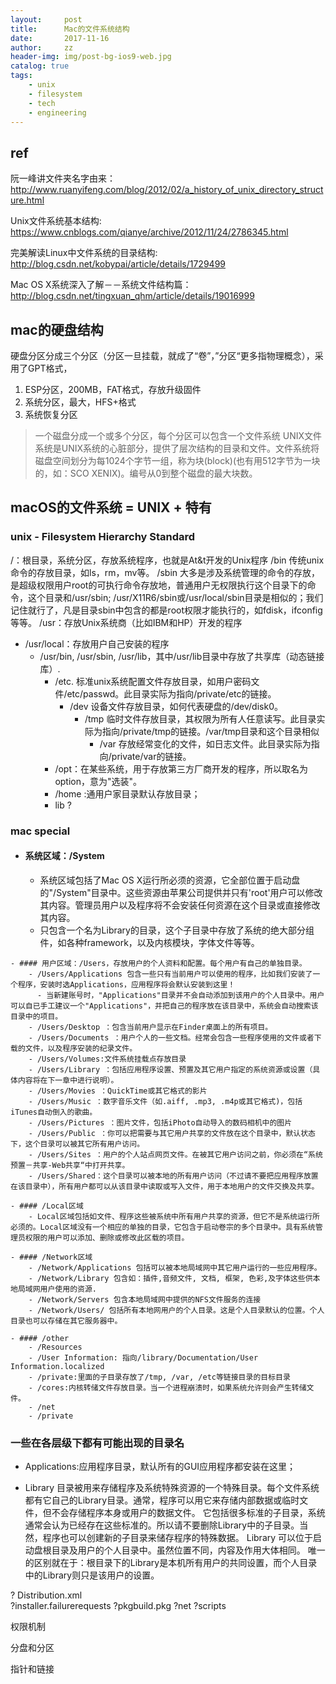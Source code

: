 ```yaml
---
layout:     post
title:      Mac的文件系统结构
date:       2017-11-16
author:     zz
header-img: img/post-bg-ios9-web.jpg
catalog: true
tags:
    - unix
    - filesystem 
    - tech
    - engineering 
---
```


## ref
阮一峰讲文件夹名字由来：http://www.ruanyifeng.com/blog/2012/02/a_history_of_unix_directory_structure.html

Unix文件系统基本结构: https://www.cnblogs.com/qianye/archive/2012/11/24/2786345.html

完美解读Linux中文件系统的目录结构: http://blog.csdn.net/kobypai/article/details/1729499

Mac OS X系统深入了解－－系统文件结构篇：http://blog.csdn.net/tingxuan_qhm/article/details/19016999


## mac的硬盘结构
硬盘分区分成三个分区（分区一旦挂载，就成了“卷”，”分区“更多指物理概念），采用了GPT格式，
1. ESP分区，200MB，FAT格式，存放升级固件
2. 系统分区，最大，HFS+格式
3. 系统恢复分区
> 一个磁盘分成一个或多个分区，每个分区可以包含一个文件系统
> UNIX文件系统是UNIX系统的心脏部分，提供了层次结构的目录和文件。文件系统将磁盘空间划分为每1024个字节一组，称为块(block)(也有用512字节为一块的，如：SCO XENIX)。编号从0到整个磁盘的最大块数。
 

## macOS的文件系统 = UNIX + 特有

### unix - Filesystem Hierarchy Standard
/：根目录，系统分区，存放系统程序，也就是At&t开发的Unix程序
/bin 传统unix命令的存放目录，如ls，rm，mv等。
/sbin 大多是涉及系统管理的命令的存放，是超级权限用户root的可执行命令存放地，普通用户无权限执行这个目录下的命令，这个目录和/usr/sbin; /usr/X11R6/sbin或/usr/local/sbin目录是相似的；我们记住就行了，凡是目录sbin中包含的都是root权限才能执行的，如fdisk，ifconfig等等。
/usr：存放Unix系统商（比如IBM和HP）开发的程序
- /usr/local：存放用户自己安装的程序
  - /usr/bin, /usr/sbin, /usr/lib，其中/usr/lib目录中存放了共享库（动态链接库）.
    - /etc. 标准unix系统配置文件存放目录，如用户密码文件/etc/passwd。此目录实际为指向/private/etc的链接。
      - /dev 设备文件存放目录，如何代表硬盘的/dev/disk0。
        - /tmp 临时文件存放目录，其权限为所有人任意读写。此目录实际为指向/private/tmp的链接。/var/tmp目录和这个目录相似
          - /var 存放经常变化的文件，如日志文件。此目录实际为指向/private/var的链接。
    - /opt：在某些系统，用于存放第三方厂商开发的程序，所以取名为option，意为"选装"。
    - /home :通用户家目录默认存放目录；
    - lib ?


### mac special
   -  #### 系统区域：/System
        - 系统区域包括了Mac OS X运行所必须的资源，它全部位置于启动盘的"/System"目录中。这些资源由苹果公司提供并只有'root'用户可以修改其内容。管理员用户以及程序将不会安装任何资源在这个目录或直接修改其内容。
        - 只包含一个名为Library的目录，这个子目录中存放了系统的绝大部分组件，如各种framework，以及内核模块，字体文件等等。

    - #### 用户区域：/Users，存放用户的个人资料和配置。每个用户有自己的单独目录。
        - /Users/Applications 包含一些只有当前用户可以使用的程序，比如我们安装了一个程序，安装时选Applications，应用程序将会默认安装到这里！
          - 当新建账号时，"Applications"目录并不会自动添加到该用户的个人目录中。用户可以自已手工建议一个"Applications"，并把自己的程序放在该目录中，系统会自动搜索该目录中的项目。 
        - /Users/Desktop ：包含当前用户显示在Finder桌面上的所有项目。 
        - /Users/Documents ：用户个人的一些文档。经常会包含一些程序使用的文件或者下载的文件，以及程序安装的纪录文件。 
        - /Users/Volumes:文件系统挂载点存放目录
        - /Users/Library ：包括应用程序设置、预置及其它用户指定的系统资源或设置（具体内容将在下一章中进行说明）。 
        - /Users/Movies ：QuickTime或其它格式的影片 
        - /Users/Music ：数字音乐文件（如.aiff, .mp3, .m4p或其它格式)，包括iTunes自动倒入的歌曲。 
        - /Users/Pictures ：图片文件，包括iPhoto自动导入的数码相机中的图片 
        - /Users/Public ：你可以把需要与其它用户共享的文件放在这个目录中，默认状态下，这个目录可以被其它所有用户访问。 
        - /Users/Sites ：用户的个人站点网页文件。在被其它用户访问之前，你必须在“系统预置－共享-Web共享“中打开共享。 
        - /Users/Shared：这个目录可以被本地的所有用户访问（不过请不要把应用程序放置在该目录中），所有用户都可以从该目录中读取或写入文件，用于本地用户的文件交换及共享。 
    
    - #### /Local区域
        - Local区域包括如文件、程序这些被系统中所有用户共享的资源，但它不是系统运行所必须的。Local区域没有一个相应的单独的目录，它包含于启动卷宗的多个目录中。具有系统管理员权限的用户可以添加、删除或修改此区载的项目。 
    
    - #### /Network区域
        - /Network/Applications 包括可以被本地局域网中其它用户运行的一些应用程序。 
        - /Network/Library 包含如：插件,音频文件, 文档, 框架, 色彩,及字体这些供本地局域网用户使用的资源. 
        - /Network/Servers 包含本地局域网中提供的NFS文件服务的连接 
        - /Network/Users/ 包括所有本地网用户的个人目录。这是个人目录默认的位置。个人目录也可以存储在其它服务器中。 
       
    - #### /other
        - /Resources
        - /User Information: 指向/library/Documentation/User Information.localized 
        - /private:里面的子目录存放了/tmp, /var, /etc等链接目录的目标目录
        - /cores:内核转储文件存放目录。当一个进程崩溃时，如果系统允许则会产生转储文件。 
        - /net
        - /private 

### 一些在各层级下都有可能出现的目录名
- Applications:应用程序目录，默认所有的GUI应用程序都安装在这里；

- Library 目录被用来存储程序及系统特殊资源的一个特殊目录。每个文件系统都有它自己的Library目录。通常，程序可以用它来存储内部数据或临时文件，但不会存储程序本身或用户的数据文件。 它包括很多标准的子目录，系统通常会认为已经存在这些标准的。所以请不要删除Library中的子目录。当然，程序也可以创建新的子目录来储存程序的特殊数据。 
Library 可以位于启动盘根目录及用户的个人目录中。虽然位置不同，内容及作用大体相同。 
唯一的区别就在于：根目录下的Library是本机所有用户的共同设置，而个人目录中的Library则只是该用户的设置。 




? Distribution.xml        
?installer.failurerequests
?pkgbuild.pkg
?net
?scripts




权限机制

分盘和分区

指针和链接
